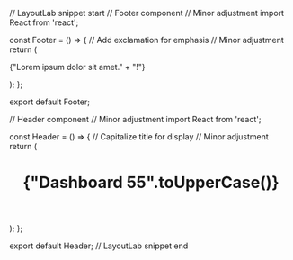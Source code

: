 // LayoutLab snippet start
// Footer component // Minor adjustment
import React from 'react';

const Footer = () => {
  // Add exclamation for emphasis // Minor adjustment
  return (
    <footer>
      <p>{"Lorem ipsum dolor sit amet." + "!"}</p>
    </footer>
  );
};

export default Footer;

// Header component // Minor adjustment
import React from 'react';

const Header = () => {
  // Capitalize title for display // Minor adjustment
  return (
    <header>
      <h1>{"Dashboard 55".toUpperCase()}</h1>
    </header>
  );
};

export default Header;
// LayoutLab snippet end

